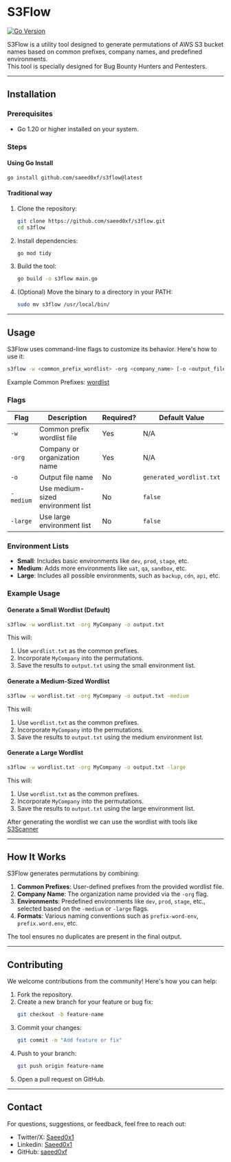 # **S3Flow**  
[![Go Version](https://img.shields.io/badge/Go-1.20+-blue)](https://golang.org/)

S3Flow is a utility tool designed to generate permutations of AWS S3 bucket names based on common prefixes, company names, and predefined environments.  
This tool is specially designed for Bug Bounty Hunters and Pentesters.

---

## **Installation**

### Prerequisites
- Go 1.20 or higher installed on your system.

### Steps

#### Using Go Install
```bash    
go install github.com/saeed0xf/s3flow@latest
```

#### Traditional way
1. Clone the repository:
   ```bash
   git clone https://github.com/saeed0xf/s3flow.git
   cd s3flow
   ```

2. Install dependencies:
   ```bash
   go mod tidy
   ```

3. Build the tool:
   ```bash
   go build -o s3flow main.go
   ```

4. (Optional) Move the binary to a directory in your PATH:
   ```bash
   sudo mv s3flow /usr/local/bin/
   ```

---

## **Usage**

S3Flow uses command-line flags to customize its behavior. Here's how to use it:

```bash
s3flow -w <common_prefix_wordlist> -org <company_name> [-o <output_file>] [-medium] [-large]
```

Example Common Prefixes: [wordlist](https://raw.githubusercontent.com/koaj/aws-s3-bucket-wordlist/master/list.txt)

### Flags

| Flag       | Description                                   | Required? | Default Value         |
|------------|-----------------------------------------------|-----------|-----------------------|
| `-w`       | Common prefix wordlist file                   | Yes       | N/A                   |
| `-org`     | Company or organization name                  | Yes       | N/A                   |
| `-o`       | Output file name                              | No        | `generated_wordlist.txt` |
| `-medium`  | Use medium-sized environment list             | No        | `false`               |
| `-large`   | Use large environment list                    | No        | `false`               |

### Environment Lists
- **Small**: Includes basic environments like `dev`, `prod`, `stage`, etc.
- **Medium**: Adds more environments like `uat`, `qa`, `sandbox`, etc.
- **Large**: Includes all possible environments, such as `backup`, `cdn`, `api`, etc.

### Example Usage

#### Generate a Small Wordlist (Default)
```bash
s3flow -w wordlist.txt -org MyCompany -o output.txt
```
This will:
1. Use `wordlist.txt` as the common prefixes.
2. Incorporate `MyCompany` into the permutations.
3. Save the results to `output.txt` using the small environment list.

#### Generate a Medium-Sized Wordlist
```bash
s3flow -w wordlist.txt -org MyCompany -o output.txt -medium
```
This will:
1. Use `wordlist.txt` as the common prefixes.
2. Incorporate `MyCompany` into the permutations.
3. Save the results to `output.txt` using the medium environment list.

#### Generate a Large Wordlist
```bash
s3flow -w wordlist.txt -org MyCompany -o output.txt -large
```
This will:
1. Use `wordlist.txt` as the common prefixes.
2. Incorporate `MyCompany` into the permutations.
3. Save the results to `output.txt` using the large environment list.


After generating the wordlist we can use the wordlist with tools like [S3Scanner](https://github.com/sa7mon/S3Scanner)

---

## **How It Works**

S3Flow generates permutations by combining:
1. **Common Prefixes**: User-defined prefixes from the provided wordlist file.
2. **Company Name**: The organization name provided via the `-org` flag.
3. **Environments**: Predefined environments like `dev`, `prod`, `stage`, etc., selected based on the `-medium` or `-large` flags.
4. **Formats**: Various naming conventions such as `prefix-word-env`, `prefix.word.env`, etc.

The tool ensures no duplicates are present in the final output.

---

## **Contributing**

We welcome contributions from the community! Here's how you can help:
1. Fork the repository.
2. Create a new branch for your feature or bug fix:
   ```bash
   git checkout -b feature-name
   ```
3. Commit your changes:
   ```bash
   git commit -m "Add feature or fix"
   ```
4. Push to your branch:
   ```bash
   git push origin feature-name
   ```
5. Open a pull request on GitHub.

---

## **Contact**

For questions, suggestions, or feedback, feel free to reach out:
- Twitter/X: [Saeed0x1](https://x.com/saeed0x1)
- Linkedin: [Saeed0x1](https://www.linkedin.com/in/saeed0x1) 
- GitHub: [saeed0xf](https://github.com/saeed0xf)